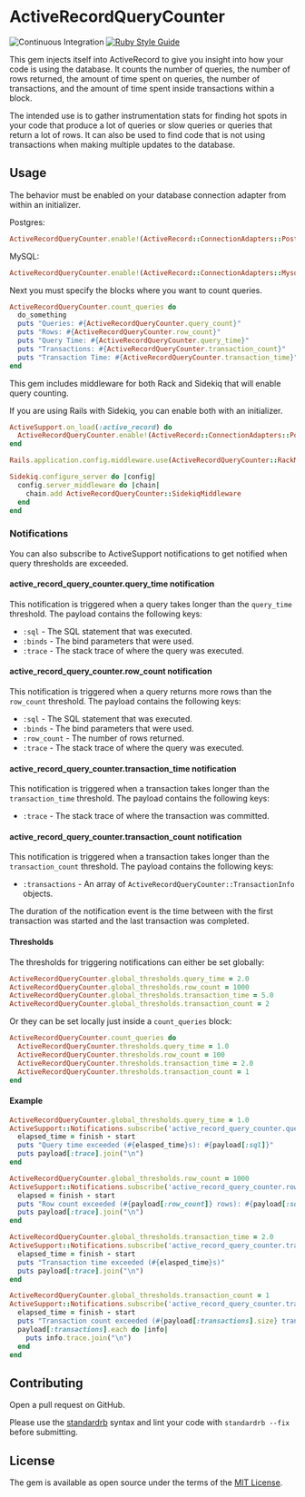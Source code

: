 # ActiveRecordQueryCounter

![Continuous Integration](https://github.com/bdurand/active_record_query_counter/workflows/Continuous%20Integration/badge.svg)
[![Ruby Style Guide](https://img.shields.io/badge/code_style-standard-brightgreen.svg)](https://github.com/testdouble/standard)

This gem injects itself into ActiveRecord to give you insight into how your code is using the database. It counts the number of queries, the number of rows returned, the amount of time spent on queries, the number of transactions, and the amount of time spent inside transactions within a block.

The intended use is to gather instrumentation stats for finding hot spots in your code that produce a lot of queries or slow queries or queries that return a lot of rows. It can also be used to find code that is not using transactions when making multiple updates to the database.

## Usage

The behavior must be enabled on your database connection adapter from within an initializer.

Postgres:

```ruby
ActiveRecordQueryCounter.enable!(ActiveRecord::ConnectionAdapters::PostgreSQLAdapter)
```

MySQL:

```ruby
ActiveRecordQueryCounter.enable!(ActiveRecord::ConnectionAdapters::Mysql2Adapter)
```

Next you must specify the blocks where you want to count queries.

```ruby
ActiveRecordQueryCounter.count_queries do
  do_something
  puts "Queries: #{ActiveRecordQueryCounter.query_count}"
  puts "Rows: #{ActiveRecordQueryCounter.row_count}"
  puts "Query Time: #{ActiveRecordQueryCounter.query_time}"
  puts "Transactions: #{ActiveRecordQueryCounter.transaction_count}"
  puts "Transaction Time: #{ActiveRecordQueryCounter.transaction_time}"
end
```

This gem includes middleware for both Rack and Sidekiq that will enable query counting.

If you are using Rails with Sidekiq, you can enable both with an initializer.

```ruby
ActiveSupport.on_load(:active_record) do
  ActiveRecordQueryCounter.enable!(ActiveRecord::ConnectionAdapters::PostgreSQLAdapter)
end

Rails.application.config.middleware.use(ActiveRecordQueryCounter::RackMiddleware)

Sidekiq.configure_server do |config|
  config.server_middleware do |chain|
    chain.add ActiveRecordQueryCounter::SidekiqMiddleware
  end
end
```

### Notifications

You can also subscribe to ActiveSupport notifications to get notified when query thresholds are exceeded.

#### active_record_query_counter.query_time notification

This notification is triggered when a query takes longer than the `query_time` threshold. The payload contains the following keys:

- `:sql` - The SQL statement that was executed.
- `:binds` - The bind parameters that were used.
- `:trace` - The stack trace of where the query was executed.

#### active_record_query_counter.row_count notification

This notification is triggered when a query returns more rows than the `row_count` threshold. The payload contains the following keys:

- `:sql` - The SQL statement that was executed.
- `:binds` - The bind parameters that were used.
- `:row_count` - The number of rows returned.
- `:trace` - The stack trace of where the query was executed.

#### active_record_query_counter.transaction_time notification

This notification is triggered when a transaction takes longer than the `transaction_time` threshold. The payload contains the following keys:

- `:trace` - The stack trace of where the transaction was committed.

#### active_record_query_counter.transaction_count notification

This notification is triggered when a transaction takes longer than the `transaction_count` threshold. The payload contains the following keys:

- `:transactions` - An array of `ActiveRecordQueryCounter::TransactionInfo` objects.

The duration of the notification event is the time between with the first transaction was started and the last transaction was completed.

#### Thresholds

The thresholds for triggering notifications can either be set globally:

```ruby
ActiveRecordQueryCounter.global_thresholds.query_time = 2.0
ActiveRecordQueryCounter.global_thresholds.row_count = 1000
ActiveRecordQueryCounter.global_thresholds.transaction_time = 5.0
ActiveRecordQueryCounter.global_thresholds.transaction_count = 2
```

Or they can be set locally just inside a `count_queries` block:

```ruby
ActiveRecordQueryCounter.count_queries do
  ActiveRecordQueryCounter.thresholds.query_time = 1.0
  ActiveRecordQueryCounter.thresholds.row_count = 100
  ActiveRecordQueryCounter.thresholds.transaction_time = 2.0
  ActiveRecordQueryCounter.thresholds.transaction_count = 1
end
```

#### Example

```ruby
ActiveRecordQueryCounter.global_thresholds.query_time = 1.0
ActiveSupport::Notifications.subscribe('active_record_query_counter.query_time') do |name, start, finish, id, payload|
  elapsed_time = finish - start
  puts "Query time exceeded (#{elasped_time}s): #{payload[:sql]}"
  puts payload[:trace].join("\n")
end

ActiveRecordQueryCounter.global_thresholds.row_count = 1000
ActiveSupport::Notifications.subscribe('active_record_query_counter.row_count') do |name, start, finish, id, payload|
  elapsed = finish - start
  puts "Row count exceeded (#{payload[:row_count]} rows): #{payload[:sql]}"
  puts payload[:trace].join("\n")
end

ActiveRecordQueryCounter.global_thresholds.transaction_time = 2.0
ActiveSupport::Notifications.subscribe('active_record_query_counter.transaction_time') do |name, start, finish, id, payload|
  elapsed_time = finish - start
  puts "Transaction time exceeded (#{elasped_time}s)"
  puts payload[:trace].join("\n")
end

ActiveRecordQueryCounter.global_thresholds.transaction_count = 1
ActiveSupport::Notifications.subscribe('active_record_query_counter.transaction_count') do |name, start, finish, id, payload|
  elapsed_time = finish - start
  puts "Transaction count exceeded (#{payload[:transactions].size} transactions in #{elasped_time}s)"
  payload[:transactions].each do |info|
    puts info.trace.join("\n")
  end
end
```

## Contributing

Open a pull request on GitHub.

Please use the [standardrb](https://github.com/testdouble/standard) syntax and lint your code with `standardrb --fix` before submitting.

## License

The gem is available as open source under the terms of the [MIT License](https://opensource.org/licenses/MIT).
